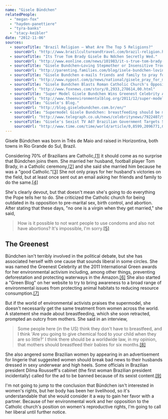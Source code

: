 ```yaml
---
name: "Gisele Bündchen"
relatedPeople:
  - "megan-fox"
  - "hayden-panettiere"
  - "tyra-banks"
  - "stacy-keibler"
date: "2012-11-06"
sources:
  - sourceTitle: "Brazil Religion – What Are The Top 5 Religions?"
    sourceUrl: "http://www.brazilcultureandtravel.com/brazil-religion.html"
  - sourceTitle: "Its True Tom Brady Gisele Bu Ndchen Secretly Wed."
    sourceUrl: "http://www.eonline.com/news/101983/it-s-true-tom-brady-gisele-b-ndchen-secretly-wed"
  - sourceTitle: "Gisele Bundchen–Loving Stepmother or Insensitive Troublemaker."
    sourceUrl: "http://parenting.families.com/blog/isele-bundchen-loving-stepmother-or-insensitive-troublemaker#"
  - sourceTitle: "Gisele Bundchen e-mails friends and family to pray for husband, Patriots QB Tom Brady, in the Super Bowl."
    sourceUrl: "http://www.nypost.com/p/news/national/gisele_pray_for_my_tom_sqEjWh7kObfk2SjRXQSjLL"
  - sourceTitle: "Gisele Bundchen Blasts Roman Catholic Church's Opposition to Condom Use, Abortion."
    sourceUrl: "http://www.foxnews.com/story/0,2933,278614,00.html"
  - sourceTitle: "Super Model Gisele Bundchen Wins Greenest Celebrity Award."
    sourceUrl: "http://www.theenvironmentalblog.org/2011/12/super-model-gisele-bundchen-greenest-celebrity-award/"
  - sourceTitle: "Gisele's Blog."
    sourceUrl: "http://blog.giselebundchen.com.br/en/"
  - sourceTitle: "Supermodel Gisele Bundchen: breastfeeding should be made law."
    sourceUrl: "http://www.telegraph.co.uk/news/celebritynews/7922407/Supermodel-Gisele-Bundchen-breastfeeding-should-be-made-law.html"
  - sourceTitle: "Gisele's Sexist TV Ad? Brazilian Government Targets Spot."
    sourceUrl: "http://www.time.com/time/world/article/0,8599,2096771,00.html"
---
```


Gisele Bündchen was born in Três de Maio and raised in Horizontina, both towns in Rio Grande do Sul, Brazil.

Considering 70% of Brazilians are Catholic,<a class="source-citation" href="http://www.brazilcultureandtravel.com/brazil-religion.html" title="Brazil Religion – What Are The Top 5 Religions?">[1]</a> it should come as no surprise that Bündchen joins them. She married her husband, football player Tom Brady, in a Catholic ceremony,<a class="source-citation" href="http://www.eonline.com/news/101983/it-s-true-tom-brady-gisele-b-ndchen-secretly-wed" title="Its True Tom Brady Gisele Bu Ndchen Secretly Wed.">[2]</a> and she said she married him because he was a "good Catholic."<a class="source-citation" href="http://parenting.families.com/blog/isele-bundchen-loving-stepmother-or-insensitive-troublemaker#" title="Gisele Bundchen–Loving Stepmother or Insensitive Troublemaker.">[3]</a> She not only prays for her husband's victories on the field, but at least once sent out an email asking her friends and family to do the same.<a class="source-citation" href="http://www.nypost.com/p/news/national/gisele_pray_for_my_tom_sqEjWh7kObfk2SjRXQSjLL" title="Gisele Bundchen e-mails friends and family to pray for husband, Patriots QB Tom Brady, in the Super Bowl.">[4]</a>

She's clearly devout, but that doesn't mean she's going to do everything the Pope tells her to do. She criticized the Catholic church for being outdated in its opposition to pre-marital sex, birth control, and abortion. After stating that these days, "no one is a virgin when they get married," she said,

>How is it possible to not want people to use condoms and also not have abortions? It's impossible, I'm sorry.<a class="source-citation" href="http://www.foxnews.com/story/0,2933,278614,00.html" title="Gisele Bundchen Blasts Roman Catholic Church&apos;s Opposition to Condom Use, Abortion.">[5]</a>

## 

## The Greenest

Bündchen isn't terribly involved in the political debate, but she has associated herself with one cause that sounds liberal in some circles. She was named the Greenest Celebrity at the 2011 International Green awards for her environmental activism including, among other things, preventing deforestation and protecting waterways in the Amazon.<a class="source-citation" href="http://www.theenvironmentalblog.org/2011/12/super-model-gisele-bundchen-greenest-celebrity-award/" title="Super Model Gisele Bundchen Wins Greenest Celebrity Award.">[6]</a> She also started a "Green Blog" on her website to try to bring awareness to a broad range of environmental issues from protecting animal habitats to reducing resource consumption.<a class="source-citation" href="http://blog.giselebundchen.com.br/en/" title="Gisele&apos;s Blog.">[7]</a>

But if the world of environmental activists praises the supermodel, she doesn't necessarily get the same treatment from women across the world. A statement she made about breastfeeding, which she soon retracted, prompted an outcry from mothers. She said in an interview,

>Some people here (in the US) think they don't have to breastfeed, and I think 'Are you going to give chemical food to your child when they are so little?' I think there should be a worldwide law, in my opinion, that mothers should breastfeed their babies for six months.<a class="source-citation" href="http://www.telegraph.co.uk/news/celebritynews/7922407/Supermodel-Gisele-Bundchen-breastfeeding-should-be-made-law.html" title="Supermodel Gisele Bundchen: breastfeeding should be made law.">[8]</a>

She also angered some Brazilian women by appearing in an advertisement for lingerie that suggested women should break bad news to their husbands dressed in sexy underwear and high heels. Some officials in Brazilian president Dilma Rousseff's cabinet (the first woman Brazilian president incidentally) called for the ad to be banned because of its sexist content.<a class="source-citation" href="http://www.time.com/time/world/article/0,8599,2096771,00.html" title="Gisele&apos;s Sexist TV Ad? Brazilian Government Targets Spot.">[9]</a>

I'm not going to jump to the conclusion that Bündchen isn't interested in women's rights, but her body has been her livelihood, so it's understandable that she would consider it a way to gain her favor with a partner. Because of her environmental work and her opposition to the Catholic church's position on women's reproductive rights, I'm going to call her liberal until further notice.